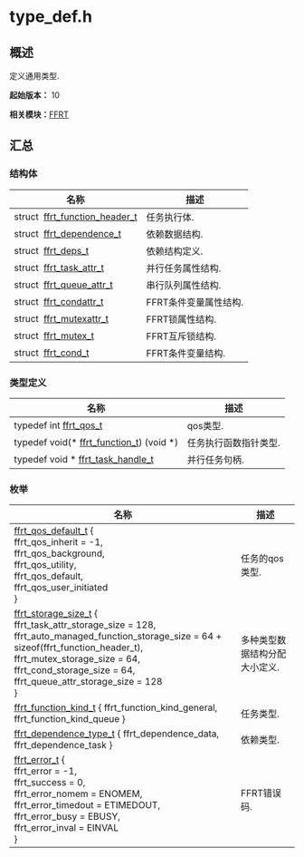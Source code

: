 # type_def.h


## 概述

定义通用类型.

**起始版本：** 10

**相关模块：**[FFRT](_f_f_r_t.md)


## 汇总


### 结构体

| 名称 | 描述 | 
| -------- | -------- |
| struct&nbsp;&nbsp;[ffrt_function_header_t](ffrt__function__header__t.md) | 任务执行体.  | 
| struct&nbsp;&nbsp;[ffrt_dependence_t](ffrt__dependence__t.md) | 依赖数据结构.  | 
| struct&nbsp;&nbsp;[ffrt_deps_t](ffrt__deps__t.md) | 依赖结构定义.  | 
| struct&nbsp;&nbsp;[ffrt_task_attr_t](ffrt__task__attr__t.md) | 并行任务属性结构.  | 
| struct&nbsp;&nbsp;[ffrt_queue_attr_t](ffrt__queue__attr__t.md) | 串行队列属性结构.  | 
| struct&nbsp;&nbsp;[ffrt_condattr_t](ffrt__condattr__t.md) | FFRT条件变量属性结构.  | 
| struct&nbsp;&nbsp;[ffrt_mutexattr_t](ffrt__mutexattr__t.md) | FFRT锁属性结构.  | 
| struct&nbsp;&nbsp;[ffrt_mutex_t](ffrt__mutex__t.md) | FFRT互斥锁结构.  | 
| struct&nbsp;&nbsp;[ffrt_cond_t](ffrt__cond__t.md) | FFRT条件变量结构.  | 


### 类型定义

| 名称 | 描述 | 
| -------- | -------- |
|  typedef int [ffrt_qos_t](_f_f_r_t.md#类型定义) | qos类型.  | 
|  typedef void(\* [ffrt_function_t](_f_f_r_t.md#类型定义)) (void \*) | 任务执行函数指针类型.  | 
|  typedef void \* [ffrt_task_handle_t](_f_f_r_t.md#类型定义) | 并行任务句柄.  | 


### 枚举

| 名称 | 描述 | 
| -------- | -------- |
| [ffrt_qos_default_t](_f_f_r_t.md#ffrt_qos_default_t) {<br/>ffrt_qos_inherit = -1, <br/>ffrt_qos_background, <br/>ffrt_qos_utility, <br/>ffrt_qos_default,<br/>ffrt_qos_user_initiated<br/>} | 任务的qos类型.  | 
| [ffrt_storage_size_t](_f_f_r_t.md#ffrt_storage_size_t) {<br/>ffrt_task_attr_storage_size = 128, <br/>ffrt_auto_managed_function_storage_size = 64 + sizeof(ffrt_function_header_t), <br/>ffrt_mutex_storage_size = 64, <br/>ffrt_cond_storage_size = 64,<br/>ffrt_queue_attr_storage_size = 128<br/>} | 多种类型数据结构分配大小定义.  | 
| [ffrt_function_kind_t](_f_f_r_t.md#ffrt_function_kind_t) { ffrt_function_kind_general, ffrt_function_kind_queue } | 任务类型.  | 
| [ffrt_dependence_type_t](_f_f_r_t.md#ffrt_dependence_type_t) { ffrt_dependence_data, ffrt_dependence_task } | 依赖类型.  | 
| [ffrt_error_t](_f_f_r_t.md#ffrt_error_t) {<br/>ffrt_error = -1, <br/>ffrt_success = 0, <br/>ffrt_error_nomem = ENOMEM, <br/>ffrt_error_timedout = ETIMEDOUT,<br/>ffrt_error_busy = EBUSY, <br/>ffrt_error_inval = EINVAL<br/>} | FFRT错误码.  | 
